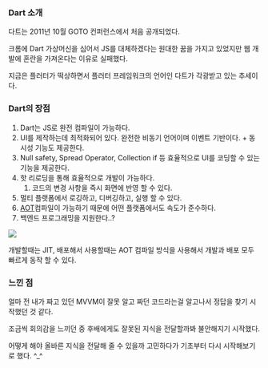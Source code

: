 ### Dart 소개

다트는 2011년 10월 GOTO 컨퍼런스에서 처음 공개되었다.

크롬에 Dart 가상머신을 심어서 JS를 대체하겠다는 원대한 꿈을 가지고 있었지만 웹 개발에 혼란을 가져온다는 이유로 실패했다.

지금은 플러터가 떡상하면서 플러터 프레임워크의 언어인 다트가 각광받고 있는 추세이다.

### Dart의 장점

1. Dart는 JS로 완전 컴파일이 가능하다.
2. UI를 제작하는데 최적화되어 있다. 완전한 비동기 언어이며 이벤트 기반이다. + 동시성 기능도 제공한다.
3. Null safety, Spread Operator, Collection if 등 효율적으로 UI를 코딩할 수 있는 기능을 제공한다.
4. 핫 리로딩을 통해 효율적으로 개발이 가능하다.
   1. 코드의 변경 사항을 즉시 화면에 반영 할 수 있다.
5. 멀티 플랫폼에서 로깅하고, 디버깅하고, 실행 할 수 있다.
6. [AOT](https://ko.wikipedia.org/wiki/AOT_%EC%BB%B4%ED%8C%8C%EC%9D%BC)컴파일이 가능하기 때문에 어떤 플랫폼에서도 속도가 준수하다.
7. 백엔드 프로그래밍을 지원한다..?

<img src = "https://goldenrabbit.co.kr/wp-content/uploads/2023/04/%EC%8A%A4%ED%81%AC%EB%A6%B0%EC%83%B7-2023-04-02-%EC%98%A4%ED%9B%84-1.25.30.png"/>

개발할때는 JIT, 배포해서 사용할때는 AOT 컴파일 방식을 사용해서 개발과 배포 모두 빠르게 동작 할 수 있다.





### 느낀 점

얼마 전 내가 짜고 있던 MVVM이 잘못 알고 짜던 코드라는걸 알고나서 정답을 찾기 시작했던 것 같다.

조금씩 회의감을 느끼던 중 후배에게도 잘못된 지식을 전달할까봐 불안해지기 시작했다.

어떻게 해야 올바른 지식을 전달해 줄 수 있을까 고민하다가 기초부터 다시 시작해보기로 했다. ^_^